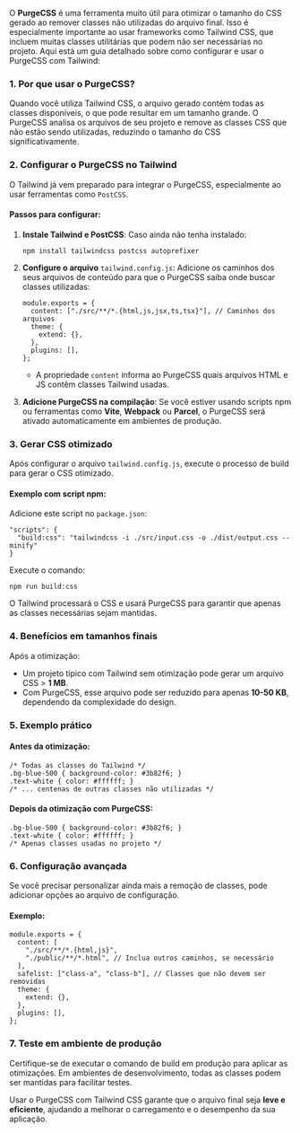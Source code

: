 O **PurgeCSS** é uma ferramenta muito útil para otimizar o tamanho do CSS gerado ao remover classes não utilizadas do arquivo final. Isso é especialmente importante ao usar frameworks como Tailwind CSS, que incluem muitas classes utilitárias que podem não ser necessárias no projeto. Aqui está um guia detalhado sobre como configurar e usar o PurgeCSS com Tailwind:

### **1. Por que usar o PurgeCSS?**

Quando você utiliza Tailwind CSS, o arquivo gerado contém todas as classes disponíveis, o que pode resultar em um tamanho grande. O PurgeCSS analisa os arquivos de seu projeto e remove as classes CSS que não estão sendo utilizadas, reduzindo o tamanho do CSS significativamente.

### **2. Configurar o PurgeCSS no Tailwind**

O Tailwind já vem preparado para integrar o PurgeCSS, especialmente ao usar ferramentas como `PostCSS`.

#### **Passos para configurar**:

1. **Instale Tailwind e PostCSS**: Caso ainda não tenha instalado:

    ```
    npm install tailwindcss postcss autoprefixer
    ```

2. **Configure o arquivo** `tailwind.config.js`: Adicione os caminhos dos seus arquivos de conteúdo para que o PurgeCSS saiba onde buscar classes utilizadas:

    ```
    module.exports = {
      content: ["./src/**/*.{html,js,jsx,ts,tsx}"], // Caminhos dos arquivos
      theme: {
        extend: {},
      },
      plugins: [],
    };
    ```

    - A propriedade `content` informa ao PurgeCSS quais arquivos HTML e JS contêm classes Tailwind usadas.

3. **Adicione PurgeCSS na compilação**: Se você estiver usando scripts npm ou ferramentas como **Vite**, **Webpack** ou **Parcel**, o PurgeCSS será ativado automaticamente em ambientes de produção.

### **3. Gerar CSS otimizado**

Após configurar o arquivo `tailwind.config.js`, execute o processo de build para gerar o CSS otimizado.

#### **Exemplo com script npm**:

Adicione este script no `package.json`:


```
"scripts": {
  "build:css": "tailwindcss -i ./src/input.css -o ./dist/output.css --minify"
}
```

Execute o comando:

```
npm run build:css
```

O Tailwind processará o CSS e usará PurgeCSS para garantir que apenas as classes necessárias sejam mantidas.

### **4. Benefícios em tamanhos finais**

Após a otimização:
- Um projeto típico com Tailwind sem otimização pode gerar um arquivo CSS > **1 MB**.
- Com PurgeCSS, esse arquivo pode ser reduzido para apenas **10-50 KB**, dependendo da complexidade do design.

### **5. Exemplo prático**

#### **Antes da otimização:**

```
/* Todas as classes do Tailwind */
.bg-blue-500 { background-color: #3b82f6; }
.text-white { color: #ffffff; }
/* ... centenas de outras classes não utilizadas */
```

#### **Depois da otimização com PurgeCSS:**

```
.bg-blue-500 { background-color: #3b82f6; }
.text-white { color: #ffffff; }
/* Apenas classes usadas no projeto */
```

### **6. Configuração avançada**

Se você precisar personalizar ainda mais a remoção de classes, pode adicionar opções ao arquivo de configuração.

#### **Exemplo**:

```
module.exports = {
  content: [
    "./src/**/*.{html,js}",
    "./public/**/*.html", // Inclua outros caminhos, se necessário
  ],
  safelist: ["class-a", "class-b"], // Classes que não devem ser removidas
  theme: {
    extend: {},
  },
  plugins: [],
};
```

### **7. Teste em ambiente de produção**

Certifique-se de executar o comando de build em produção para aplicar as otimizações. Em ambientes de desenvolvimento, todas as classes podem ser mantidas para facilitar testes.

Usar o PurgeCSS com Tailwind CSS garante que o arquivo final seja **leve e eficiente**, ajudando a melhorar o carregamento e o desempenho da sua aplicação.


